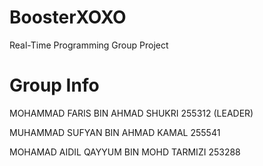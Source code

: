 # BoosterXOXO
Real-Time Programming Group Project

# Group Info

MOHAMMAD FARIS BIN AHMAD SHUKRI 255312 (LEADER)

MUHAMMAD SUFYAN BIN AHMAD KAMAL 255541

MOHAMAD AIDIL QAYYUM BIN MOHD TARMIZI 253288
